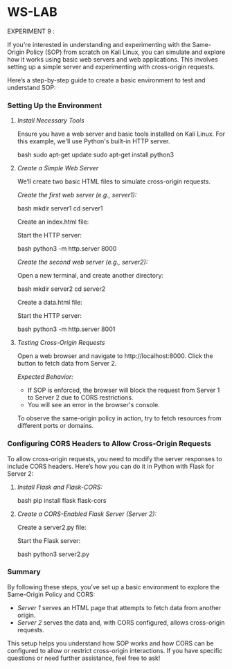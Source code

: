 # WS-LAB
EXPERIMENT 9 :

If you're interested in understanding and experimenting with the Same-Origin Policy (SOP) from scratch on Kali Linux, you can simulate and explore how it works using basic web servers and web applications. This involves setting up a simple server and experimenting with cross-origin requests.

Here’s a step-by-step guide to create a basic environment to test and understand SOP:

### Setting Up the Environment

1. *Install Necessary Tools*

   Ensure you have a web server and basic tools installed on Kali Linux. For this example, we'll use Python's built-in HTTP server.

   bash
   sudo apt-get update
   sudo apt-get install python3
   

2. *Create a Simple Web Server*

   We’ll create two basic HTML files to simulate cross-origin requests.

   *Create the first web server (e.g., server1):*

   bash
   mkdir server1
   cd server1
   

   Create an index.html file:


                   

   Start the HTTP server:

   bash
   python3 -m http.server 8000
   

   *Create the second web server (e.g., server2):*

   Open a new terminal, and create another directory:

   bash
   mkdir server2
   cd server2
   

   Create a data.html file:

   
   

   Start the HTTP server:

   bash
   python3 -m http.server 8001
   

3. *Testing Cross-Origin Requests*

   Open a web browser and navigate to http://localhost:8000. Click the button to fetch data from Server 2. 

   *Expected Behavior:*

   - If SOP is enforced, the browser will block the request from Server 1 to Server 2 due to CORS restrictions.
   - You will see an error in the browser's console.

   To observe the same-origin policy in action, try to fetch resources from different ports or domains.

### Configuring CORS Headers to Allow Cross-Origin Requests

To allow cross-origin requests, you need to modify the server responses to include CORS headers. Here’s how you can do it in Python with Flask for Server 2:

1. *Install Flask and Flask-CORS:*

   bash
   pip install flask flask-cors
   

2. *Create a CORS-Enabled Flask Server (Server 2):*

   Create a server2.py file:

  
  

   Start the Flask server:

   bash
   python3 server2.py
   

### Summary

By following these steps, you’ve set up a basic environment to explore the Same-Origin Policy and CORS:

- *Server 1* serves an HTML page that attempts to fetch data from another origin.
- *Server 2* serves the data and, with CORS configured, allows cross-origin requests.

This setup helps you understand how SOP works and how CORS can be configured to allow or restrict cross-origin interactions. If you have specific questions or need further assistance, feel free to ask!
